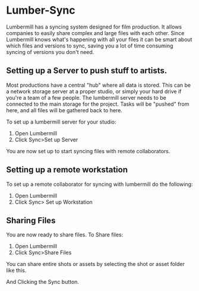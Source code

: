 # Lumber-Sync

Lumbermill has a syncing system designed for film production.  It allows companies to easily share
complex and large files with each other.  Since Lumbermill knows what's happening with all your files it can be smart
about which files and versions to sync, saving you a lot of time consuming syncing of versions you don't need.

## Setting up a Server to push stuff to artists.

Most productions have a central "hub" where all data is stored.  This can be a network storage server at a proper studio,
or simply your hard drive if you're a team of a few people.  The lumbermill server needs to be connected to the main storage for the project.
Tasks will be "pushed" from here, and all files will be gathered back to here. 

To set up a lumbermill server for your studio:

1) Open Lumbermill
2) Click Sync>Set up Server

You are now set up to start syncing files with remote collaborators.

## Setting up a remote workstation

To set up a remote collaborator for syncing with lumbermill do the following:

1) Open Lumbermill
2) Click Sync> Set up Workstation

## Sharing Files

You are now ready to share files.  To Share files:

1) Open Lumbermill
2) Click Sync>Share Files

You can share entire shots or assets by selecting the shot or asset folder like this.


And Clicking the Sync button. 